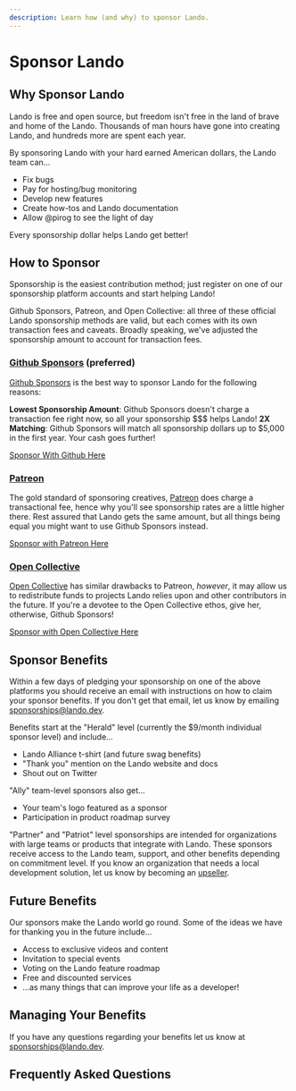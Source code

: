 ```yaml
---
description: Learn how (and why) to sponsor Lando.
---
```


# Sponsor Lando

## Why Sponsor Lando

Lando is free and open source, but freedom isn't free in the land of brave and home of the Lando. Thousands of man hours have gone into creating Lando, and hundreds more are spent each year.

By sponsoring Lando with your hard earned American dollars, the Lando team can...

- Fix bugs
- Pay for hosting/bug monitoring
- Develop new features
- Create how-tos and Lando documentation
- Allow @pirog to see the light of day

Every sponsorship dollar helps Lando get better!

## How to Sponsor

Sponsorship is the easiest contribution method; just register on one of our sponsorship platform accounts and start helping Lando!

Github Sponsors, Patreon, and Open Collective: all three of these official Lando sponsorship methods are valid, but each comes with its own transaction fees and caveats. Broadly speaking, we've adjusted the sponsorship amount to account for transaction fees.

### [Github Sponsors](https://github.com/sponsors/lando) (**preferred**)

[Github Sponsors](https://github.com/sponsors/lando) is the best way to sponsor Lando for the following reasons:

**Lowest Sponsorship Amount**: Github Sponsors doesn't charge a transaction fee right now, so all your sponsorship $$$ helps Lando!
**2X Matching**: Github Sponsors will match all sponsorship dollars up to $5,000 in the first year. Your cash goes further!

[Sponsor With Github Here](https://github.com/sponsors/lando)

### [Patreon](https://patreon.com/devwithlando)

The gold standard of sponsoring creatives, [Patreon](https://patreon.com/devwithlando) does charge a transactional fee, hence why you'll see sponsorship rates are a little higher there. Rest assured that Lando gets the same amount, but all things being equal you might want to use Github Sponsors instead.

[Sponsor with Patreon Here](https://patreon.com/devwithlando)

### [Open Collective](https://opencollective.com/devwithlando)

[Open Collective](https://opencollective.com/devwithlando) has similar drawbacks to Patreon, _however_, it may allow us to redistribute funds to projects Lando relies upon and other contributors in the future. If you're a devotee to the Open Collective ethos, give her, otherwise, Github Sponsors!

[Sponsor with Open Collective Here](https://opencollective.com/devwithlando)

## Sponsor Benefits

Within a few days of pledging your sponsorship on one of the above platforms you should receive an email with instructions on how to claim your sponsor benefits. If you don't get that email, let us know by emailing sponsorships@lando.dev.

Benefits start at the "Herald" level (currently the $9/month individual sponsor level) and include...

- Lando Alliance t-shirt (and future swag benefits)
- "Thank you" mention on the Lando website and docs
- Shout out on Twitter

"Ally" team-level sponsors also get...

- Your team's logo featured as a sponsor
- Participation in product roadmap survey

"Partner" and "Patriot" level sponsorships are intended for organizations with large teams or products that integrate with Lando. These sponsors receive access to the Lando team, support, and other benefits depending on commitment level. If you know an organization that needs a local development solution, let us know by becoming an [upseller](./upseller-intro.md).

## Future Benefits

Our sponsors make the Lando world go round. Some of the ideas we have for thanking you in the future include...

- Access to exclusive videos and content
- Invitation to special events
- Voting on the Lando feature roadmap
- Free and discounted services
- ...as many things that can improve your life as a developer!

## Managing Your Benefits

If you have any questions regarding your benefits let us know at sponsorships@lando.dev.

## Frequently Asked Questions
